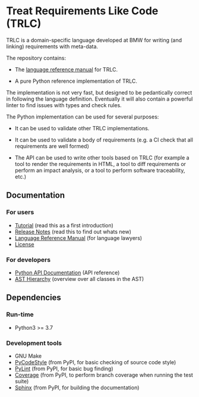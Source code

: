 # Treat Requirements Like Code (TRLC)
TRLC is a domain-specific language developed at BMW for writing (and
linking) requirements with meta-data.

The repository contains:

* The [language reference
  manual](https://bmw-software-engineering.github.io/trlc/lrm.html)
  for TRLC.

* A pure Python reference implementation of TRLC.

The implementation is not very fast, but designed to be pedantically
correct in following the language definition.  Eventually it will also
contain a powerful linter to find issues with types and check
rules.

The Python implementation can be used for several purposes:

* It can be used to validate other TRLC implementations.

* It can be used to validate a body of requirements (e.g. a CI check
  that all requirements are well formed)

* The API can be used to write other tools based on TRLC (for example
  a tool to render the requirements in HTML, a tool to diff
  requirements or perform an impact analysis, or a tool to perform
  software traceability, etc.)

## Documentation

### For users

* [Tutorial](TUTORIAL.md) (read this as a first introduction)
* [Release Notes](CHANGELOG.md) (read this to find out whats new)
* [Language Reference Manual](https://bmw-software-engineering.github.io/trlc/lrm.html)
  (for language lawyers)
* [License](LICENSE)

### For developers

* [Python API Documentation](https://bmw-software-engineering.github.io/trlc/)
  (API reference)
* [AST Hierarchy](https://bmw-software-engineering.github.io/trlc/ast_hierarchy.svg)
  (overview over all classes in the AST)

## Dependencies

### Run-time
* Python3 >= 3.7

### Development tools
* GNU Make
* [PyCodeStyle](https://pypi.org/project/pycodestyle/) (from PyPI, for
  basic checking of source code style)
* [PyLint](https://pypi.org/project/pylint/) (from PyPI, for basic bug
  finding)
* [Coverage](https://pypi.org/project/coverage/) (from PyPI, to
  perform branch coverage when running the test suite)
* [Sphinx](https://pypi.org/project/Sphinx/) (from PyPI, for building
  the documentation)
